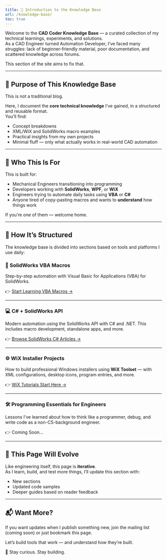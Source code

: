 ```yaml
---
title: 📘 Introduction to the Knowledge Base
url: /knowledge-base/
toc: true
---
```


Welcome to the **CAD Coder Knowledge Base** — a curated collection of my technical learnings, experiments, and solutions.  
As a CAD Engineer turned Automation Developer, I’ve faced many struggles: lack of beginner-friendly material, poor documentation, and scattered knowledge across forums.

This section of the site aims to fix that.

---

## 🎯 Purpose of This Knowledge Base

This is not a traditional blog.

Here, I document the **core technical knowledge** I’ve gained, in a structured and reusable format.  
You’ll find:

- Concept breakdowns  
- XML/WiX and SolidWorks macro examples  
- Practical insights from my own projects  
- Minimal fluff — only what actually works in real-world CAD automation

---

## 👤 Who This Is For

This is built for:

- Mechanical Engineers transitioning into programming
- Developers working with **SolidWorks**, **WPF**, or **WiX**
- Engineers trying to automate daily tasks using **VBA** or **C#**
- Anyone tired of copy-pasting macros and wants to **understand** how things work

If you’re one of them — welcome home.

---

## 🧱 How It’s Structured

The knowledge base is divided into sections based on tools and platforms I use daily:

### 📂 SolidWorks VBA Macros

Step-by-step automation with Visual Basic for Applications (VBA) for SolidWorks.

👉 [Start Learning VBA Macros →](/vba/vba-introduction/)

---

### 💻 C# + SolidWorks API

Modern automation using the SolidWorks API with C# and .NET. This includes macro development, standalone apps, and more.

👉 [Browse SolidWorks C# Articles →](/Solidworks-csharp-api-tutorials/)

---

### ⚙️ WiX Installer Projects

How to build professional Windows installers using **WiX Toolset** — with XML configurations, desktop icons, program entries, and more.

👉 [WiX Tutorials Start Here →](/knowledge-base/wix4-introduction/)

---

### 🛠️ Programming Essentials for Engineers

Lessons I’ve learned about how to think like a programmer, debug, and write code as a non-CS-background engineer.

👉 Coming Soon…

---

## 🔄 This Page Will Evolve

Like engineering itself, this page is **iterative**.  
As I learn, build, and test more things, I’ll update this section with:

- New sections
- Updated code samples
- Deeper guides based on reader feedback

---

## 📬 Want More?

If you want updates when I publish something new, join the mailing list (coming soon) or just bookmark this page.

Let’s build tools that work — and understand how they’re built.

🧠 Stay curious. Stay building.
